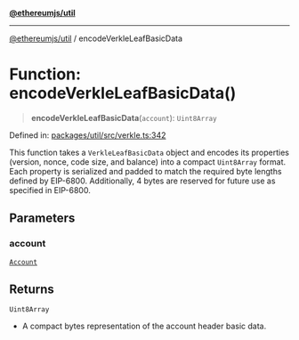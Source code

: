[**@ethereumjs/util**](../README.md)

***

[@ethereumjs/util](../README.md) / encodeVerkleLeafBasicData

# Function: encodeVerkleLeafBasicData()

> **encodeVerkleLeafBasicData**(`account`): `Uint8Array`

Defined in: [packages/util/src/verkle.ts:342](https://github.com/ethereumjs/ethereumjs-monorepo/blob/master/packages/util/src/verkle.ts#L342)

This function takes a `VerkleLeafBasicData` object and encodes its properties
(version, nonce, code size, and balance) into a compact `Uint8Array` format. Each
property is serialized and padded to match the required byte lengths defined by
EIP-6800. Additionally, 4 bytes are reserved for future use as specified
in EIP-6800.

## Parameters

### account

[`Account`](../classes/Account.md)

## Returns

`Uint8Array`

- A compact bytes representation of the account header basic data.
